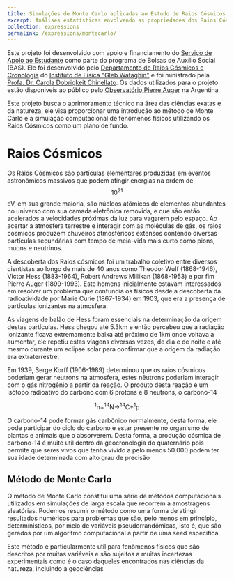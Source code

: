 ```yaml
---
title: Simulações de Monte Carlo aplicadas ao Estudo de Raios Cósmicos
excerpt: Análises estatísticas envolvendo as propriedades dos Raios Cósmicos
collection: expressions
permalink: /expressions/montecarlo/ 
---
```


Este projeto foi desenvolvido com apoio e financiamento do [Serviço de Apoio ao Estudante](https://www.sae.unicamp.br/portal/pt/) como parte do programa de Bolsas de Auxílio Social (BAS). Ele foi desenvolvido pelo [Departamento de Raios Cósmicos e Cronologia](https://sites.ifi.unicamp.br/drcc/) do [Instituto de Física "Gleb Wataghin"](https://portal.ifi.unicamp.br) e foi ministrado pela [Profa. Dr. Carola Dobrigkeit Chinellato](http://lattes.cnpq.br/0301569503177054). 
Os dados utilizados para o projeto estão disponiveis ao público pelo [Observatório Pierre Auger](https://www.auger.org) na Argentina

Este projeto busca o aprimoramento técnico na área das ciências exatas e da natureza, ele visa proporcionar uma introdução ao método de Monte Carlo e a simulação computacional de fenômenos físicos utilizando os Raios Cósmicos como um plano de fundo.

# Raios Cósmicos

Os Raios Cósmicos são partículas elementares produzidas em eventos astronômicos massivos que podem atingir energias na ordem de $$10^{21}$$ eV, em sua grande maioria, são núcleos atômicos de elementos abundantes no universo com sua camada eletrônica removida, e que são então acelerados a velocidades próximas da luz para vagarem pelo espaço. Ao acertar a atmosfera terrestre e interagir com as moléculas de gás, os raios cósmicos produzem chuveiros atmosféricos extensos contendo diversas partículas secundárias com tempo de meia-vida mais curto como pions, muons e neutrinos.

A descoberta dos Raios cósmicos foi um trabalho coletivo entre diversos cientistas ao longo de mais de 40 anos como Theodor Wulf (1868-1946), Victor Hess (1883-1964), Robert Andrews Millikan (1868-1953) e por fim Pierre Auger (1899-1993). Este homens inicialmente estavam interessados em resolver um problema que confundia os físicos desde a descoberta da radioatividade por Marie Curie (1867-1934) em 1903, que era a presença de partículas ionizantes na atmosfera.

As viagens de balão de Hess foram essenciais na determinação da origem destas partículas. Hess chegou até 5.3km e então percebeu que a radiação ionizante ficava extremamente baixa até próximo de 1km onde voltava a aumentar, ele repetiu estas viagens diversas vezes, de dia e de noite e até mesmo durante um eclipse solar para confirmar que a origem da radiação era extraterrestre.

Em 1939, Serge Korff (1906-1989) determinou que os raios cósmicos poderiam gerar neutrons na atmosfera, estes nêutrons poderiam interagir com o gás nitrogênio a partir da reação. O produto desta reação é um isótopo radioativo do carbono com 6 protons e 8 neutrons, o carbono-14

 $$
 _{}^{1}\textrm{n} + _{}^{14}\textrm{N} \rightarrow _{}^{14}\textrm{C} +_{}^{1}\textrm{p}
 $$
 
O carbono-14 pode formar gás carbônico normalmente, desta forma, ele pode participar do ciclo do carbono e estar presente no organismo de plantas e animais que o absorverem. Desta forma, a produção cósmica de carbono-14 é muito util dentro da geocronologia do quaternário pois permite que seres vivos que tenha vivido a pelo menos 50.000 podem ter sua idade determinada com alto grau de precisão

## Método de Monte Carlo

O método de Monte Carlo constitui uma série de métodos computacionais utilizados em simulações de larga escala que recorrem a amostragens aleatórias. Podemos resumir o método como uma forma de atingir resultados numéricos para problemas que são, pelo menos em princípio, determínisticos, por meio de variáveis pseudorrandômicas, isto é, que são gerados por um algorítmo computacional a partir de uma seed específica

Este método é particularmente util para fenômenos físicos que são descritos por muitas variáveis e são sujeitos a muitas incertezas experimentais como é o caso daqueles encontrados nas ciências da natureza, incluindo a geociências
